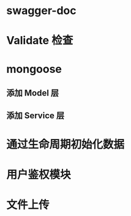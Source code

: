 # swagger-doc

# Validate 检查

# mongoose

## 添加 Model 层

## 添加 Service 层

# 通过生命周期初始化数据

# 用户鉴权模块

# 文件上传
